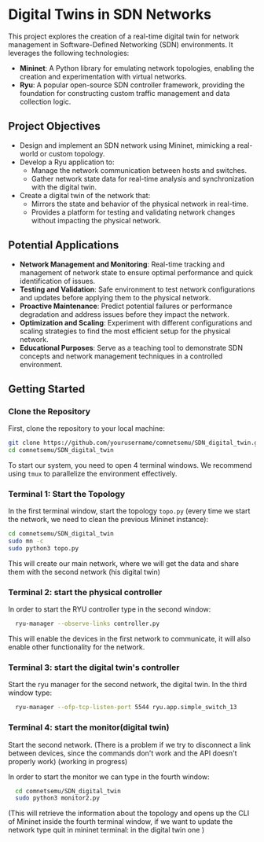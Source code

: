  # Digital Twins in SDN Networks
 
 This project explores the creation of a real-time digital twin for network management in Software-Defined Networking (SDN) environments. It leverages the following technologies:

 - **Mininet**: A Python library for emulating network topologies, enabling the creation and experimentation with virtual networks.
 - **Ryu**: A popular open-source SDN controller framework, providing the foundation for constructing custom traffic management and data collection logic.
 ## Project Objectives

 - Design and implement an SDN network using Mininet, mimicking a real-world or custom topology.
 - Develop a Ryu application to:
   - Manage the network communication between hosts and switches.
   - Gather network state data for real-time analysis and synchronization with the digital twin.
 - Create a digital twin of the network that:
   - Mirrors the state and behavior of the physical network in real-time.
   - Provides a platform for testing and validating network changes without impacting the physical network.

 ## Potential Applications

 - **Network Management and Monitoring**: Real-time tracking and management of network state to ensure optimal performance and quick identification of issues.
 - **Testing and Validation**: Safe environment to test network configurations and updates before applying them to the physical network.
 - **Proactive Maintenance**: Predict potential failures or performance degradation and address issues before they impact the network.
 - **Optimization and Scaling**: Experiment with different configurations and scaling strategies to find the most efficient setup for the physical network.
 - **Educational Purposes**: Serve as a teaching tool to demonstrate SDN concepts and network management techniques in a controlled environment.


 ## Getting Started
 ### Clone the Repository

 First, clone the repository to your local machine:

 ```bash
 git clone https://github.com/yourusername/comnetsemu/SDN_digital_twin.git
 cd comnetsemu/SDN_digital_twin
 ```


 To start our system, you need to open 4 terminal windows. We recommend using `tmux` to parallelize the environment effectively.

 ### Terminal 1: Start the Topology

 In the first terminal window, start the topology `topo.py` (every time we start the network, we need to clean the previous Mininet instance):

 ```bash
 cd comnetsemu/SDN_digital_twin
 sudo mn -c 
 sudo python3 topo.py
 ```

 This will create our main network, where we will get the data and share them with the second network (his digital twin)
 ### Terminal 2: start the physical controller

 In order to start the RYU controller type in the second window:

 ```bash
   ryu-manager --observe-links controller.py
 ```

 This will enable the devices in the first network to communicate, it will also enable other functionality for the network.
 ### Terminal 3: start the digital twin's controller
 Start the ryu manager for the second network, the digital twin.
 In the third window type:
 ```bash
   ryu-manager --ofp-tcp-listen-port 5544 ryu.app.simple_switch_13
 ```

 ### Terminal 4: start the monitor(digital twin)
 Start the second network.
 (There is a problem if we try to disconnect a link between devices, since the commands don't work and the API doesn't properly work) (working in progress) 
 
 In order to start the monitor we can type in the fourth window: 

 ```bash
   cd comnetsemu/SDN_digital_twin
   sudo python3 monitor2.py
 ```

 (This will retrieve the information about the topology and opens up the CLI of Mininet inside the fourth terminal window, if we want to update the network type quit in mininet terminal: in the digital twin one )
